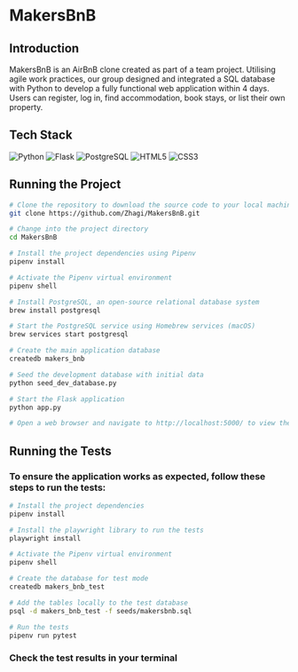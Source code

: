 # MakersBnB

## Introduction
MakersBnB is an AirBnB clone created as part of a team project. Utilising agile work practices, our group designed and integrated a SQL database with Python to develop a fully functional web application within 4 days. Users can register, log in, find accommodation, book stays, or list their own property.


## Tech Stack

![Python](https://img.shields.io/badge/python-3670A0?style=for-the-badge&logo=python&logoColor=ffd54f)
![Flask](https://img.shields.io/badge/flask-%23000.svg?style=for-the-badge&logo=flask&logoColor=white)
![PostgreSQL](https://img.shields.io/badge/postgresql-%23316192.svg?style=for-the-badge&logo=postgresql&logoColor=white)
![HTML5](https://img.shields.io/badge/html5-%23E34F26.svg?style=for-the-badge&logo=html5&logoColor=white)
![CSS3](https://img.shields.io/badge/css3-%231572B6.svg?style=for-the-badge&logo=css3&logoColor=white)


## Running the Project

```bash
# Clone the repository to download the source code to your local machine
git clone https://github.com/Zhagi/MakersBnB.git
```

```bash
# Change into the project directory
cd MakersBnB
```

```bash
# Install the project dependencies using Pipenv
pipenv install
```

```bash
# Activate the Pipenv virtual environment
pipenv shell
```

```bash
# Install PostgreSQL, an open-source relational database system
brew install postgresql
```

```bash
# Start the PostgreSQL service using Homebrew services (macOS)
brew services start postgresql
```

```bash
# Create the main application database
createdb makers_bnb
```

```bash
# Seed the development database with initial data
python seed_dev_database.py
```

```bash
# Start the Flask application
python app.py
```

```bash
# Open a web browser and navigate to http://localhost:5000/ to view the running application.
```


## Running the Tests

### To ensure the application works as expected, follow these steps to run the tests:

```bash
# Install the project dependencies
pipenv install
```

```bash
# Install the playwright library to run the tests
playwright install
```

```bash
# Activate the Pipenv virtual environment
pipenv shell
```

```bash
# Create the database for test mode
createdb makers_bnb_test
```

```bash
# Add the tables locally to the test database
psql -d makers_bnb_test -f seeds/makersbnb.sql
```

```bash
# Run the tests
pipenv run pytest
```

### Check the test results in your terminal






